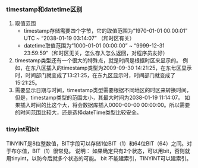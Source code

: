 


### timestamp和datetime区别
1. 取值范围
    - timestamp存储需要四个字节，它的取值范围为“1970-01-01 00:00:01” UTC ~ “2038-01-19 03:14:07” （和时区有关）
    - datetime取值范围为“1000-01-01 00:00:00” ~ “9999-12-31 23:59:59”（和时区无关，怎么存入怎么返回，对程序员友好）
2. timestamp类型还有一个很大的特殊点，就是时间是根据时区来显示的。
   例如，在东八区插入的timestamp类型为2009-09-30 14:21:25，在东七区显示时，时间部门就变成了13:21:25，在东九区显示时，时间部门就变成了15:21:25。
3. 需要显示日期与时间，timestamp类型需要根据不同地区的时区来转换时间，但是，timestamp类型的范围太小，其最大时间为2038-01-19 11:14:07。
   如果插入时间的比这个大，将会数据库插入0000-00-00 00:00:00。所以需要的时间范围比较大，还是选择dateTime类型比较安全。


### tinyint和bit
TINYINT是8位整数值，BIT字段可以存储1位BIT（1）和64位BIT（64）之间。对于布尔值，BIT（1）很常见。
说明：
如果确定只有2个状态，可以用bit，否则就用tinyint，以防今后就多个状态的可能。
bit 不能建索引，TINYINT可以建索引。


